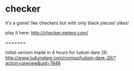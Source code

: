 checker
=======

it's a game! like checkers but with only black pieces! yikes!

play it here: http://checker.meteor.com/

=======

initial version made in 4 hours for ludum dare 26:
http://www.ludumdare.com/compo/ludum-dare-26/?action=preview&uid=7846
